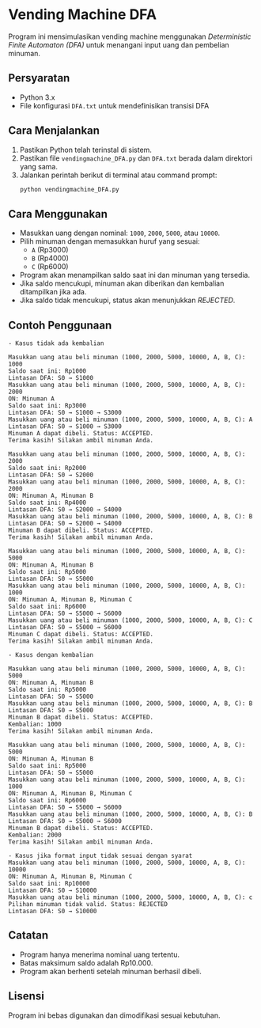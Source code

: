 # Vending Machine DFA

Program ini mensimulasikan vending machine menggunakan *Deterministic Finite Automaton (DFA)* untuk menangani input uang dan pembelian minuman.

## Persyaratan
- Python 3.x
- File konfigurasi `DFA.txt` untuk mendefinisikan transisi DFA

## Cara Menjalankan
1. Pastikan Python telah terinstal di sistem.
2. Pastikan file `vendingmachine_DFA.py` dan `DFA.txt` berada dalam direktori yang sama.
3. Jalankan perintah berikut di terminal atau command prompt:
   ```sh
   python vendingmachine_DFA.py
   ```

## Cara Menggunakan
- Masukkan uang dengan nominal: `1000`, `2000`, `5000`, atau `10000`.
- Pilih minuman dengan memasukkan huruf yang sesuai:
  - `A` (Rp3000)
  - `B` (Rp4000)
  - `C` (Rp6000)
- Program akan menampilkan saldo saat ini dan minuman yang tersedia.
- Jika saldo mencukupi, minuman akan diberikan dan kembalian ditampilkan jika ada.
- Jika saldo tidak mencukupi, status akan menunjukkan *REJECTED*.

## Contoh Penggunaan
```
- Kasus tidak ada kembalian

Masukkan uang atau beli minuman (1000, 2000, 5000, 10000, A, B, C): 1000
Saldo saat ini: Rp1000
Lintasan DFA: S0 → S1000
Masukkan uang atau beli minuman (1000, 2000, 5000, 10000, A, B, C): 2000
ON: Minuman A
Saldo saat ini: Rp3000
Lintasan DFA: S0 → S1000 → S3000
Masukkan uang atau beli minuman (1000, 2000, 5000, 10000, A, B, C): A
Lintasan DFA: S0 → S1000 → S3000
Minuman A dapat dibeli. Status: ACCEPTED.
Terima kasih! Silakan ambil minuman Anda.

Masukkan uang atau beli minuman (1000, 2000, 5000, 10000, A, B, C): 2000
Saldo saat ini: Rp2000
Lintasan DFA: S0 → S2000
Masukkan uang atau beli minuman (1000, 2000, 5000, 10000, A, B, C): 2000
ON: Minuman A, Minuman B
Saldo saat ini: Rp4000
Lintasan DFA: S0 → S2000 → S4000
Masukkan uang atau beli minuman (1000, 2000, 5000, 10000, A, B, C): B
Lintasan DFA: S0 → S2000 → S4000
Minuman B dapat dibeli. Status: ACCEPTED.
Terima kasih! Silakan ambil minuman Anda.

Masukkan uang atau beli minuman (1000, 2000, 5000, 10000, A, B, C): 5000
ON: Minuman A, Minuman B
Saldo saat ini: Rp5000
Lintasan DFA: S0 → S5000
Masukkan uang atau beli minuman (1000, 2000, 5000, 10000, A, B, C): 1000
ON: Minuman A, Minuman B, Minuman C
Saldo saat ini: Rp6000
Lintasan DFA: S0 → S5000 → S6000
Masukkan uang atau beli minuman (1000, 2000, 5000, 10000, A, B, C): C
Lintasan DFA: S0 → S5000 → S6000
Minuman C dapat dibeli. Status: ACCEPTED.
Terima kasih! Silakan ambil minuman Anda.

- Kasus dengan kembalian

Masukkan uang atau beli minuman (1000, 2000, 5000, 10000, A, B, C): 5000
ON: Minuman A, Minuman B
Saldo saat ini: Rp5000
Lintasan DFA: S0 → S5000
Masukkan uang atau beli minuman (1000, 2000, 5000, 10000, A, B, C): B
Lintasan DFA: S0 → S5000
Minuman B dapat dibeli. Status: ACCEPTED.
Kembalian: 1000
Terima kasih! Silakan ambil minuman Anda.

Masukkan uang atau beli minuman (1000, 2000, 5000, 10000, A, B, C): 5000
ON: Minuman A, Minuman B
Saldo saat ini: Rp5000
Lintasan DFA: S0 → S5000
Masukkan uang atau beli minuman (1000, 2000, 5000, 10000, A, B, C): 1000
ON: Minuman A, Minuman B, Minuman C
Saldo saat ini: Rp6000
Lintasan DFA: S0 → S5000 → S6000
Masukkan uang atau beli minuman (1000, 2000, 5000, 10000, A, B, C): B
Lintasan DFA: S0 → S5000 → S6000
Minuman B dapat dibeli. Status: ACCEPTED.
Kembalian: 2000
Terima kasih! Silakan ambil minuman Anda.

- Kasus jika format input tidak sesuai dengan syarat
Masukkan uang atau beli minuman (1000, 2000, 5000, 10000, A, B, C): 10000
ON: Minuman A, Minuman B, Minuman C
Saldo saat ini: Rp10000
Lintasan DFA: S0 → S10000
Masukkan uang atau beli minuman (1000, 2000, 5000, 10000, A, B, C): c
Pilihan minuman tidak valid. Status: REJECTED
Lintasan DFA: S0 → S10000

```

## Catatan
- Program hanya menerima nominal uang tertentu.
- Batas maksimum saldo adalah Rp10.000.
- Program akan berhenti setelah minuman berhasil dibeli.

## Lisensi
Program ini bebas digunakan dan dimodifikasi sesuai kebutuhan.

